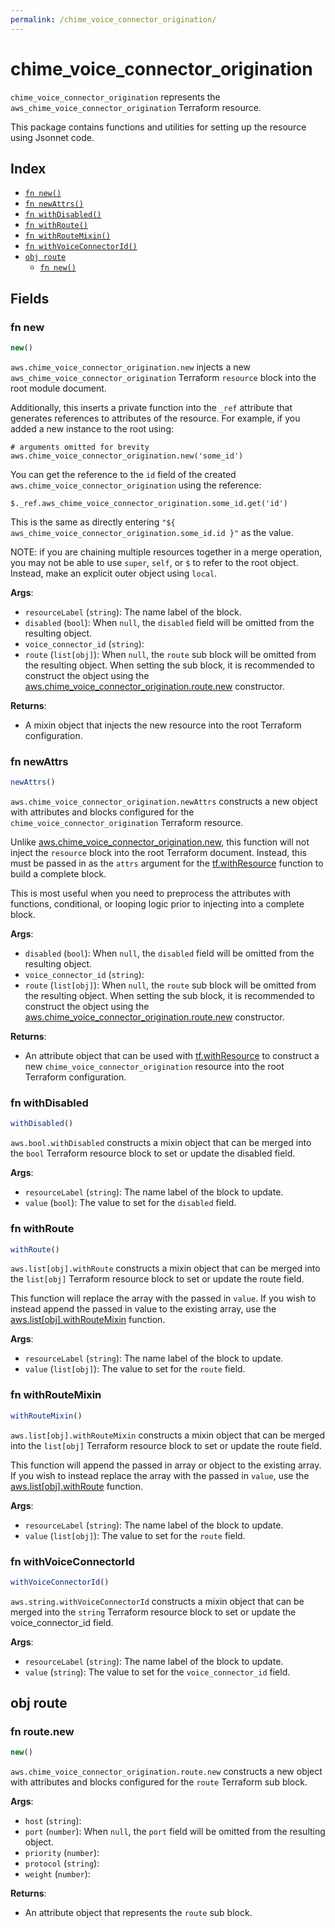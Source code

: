 ```yaml
---
permalink: /chime_voice_connector_origination/
---
```


# chime_voice_connector_origination

`chime_voice_connector_origination` represents the `aws_chime_voice_connector_origination` Terraform resource.



This package contains functions and utilities for setting up the resource using Jsonnet code.


## Index

* [`fn new()`](#fn-new)
* [`fn newAttrs()`](#fn-newattrs)
* [`fn withDisabled()`](#fn-withdisabled)
* [`fn withRoute()`](#fn-withroute)
* [`fn withRouteMixin()`](#fn-withroutemixin)
* [`fn withVoiceConnectorId()`](#fn-withvoiceconnectorid)
* [`obj route`](#obj-route)
  * [`fn new()`](#fn-routenew)

## Fields

### fn new

```ts
new()
```


`aws.chime_voice_connector_origination.new` injects a new `aws_chime_voice_connector_origination` Terraform `resource`
block into the root module document.

Additionally, this inserts a private function into the `_ref` attribute that generates references to attributes of the
resource. For example, if you added a new instance to the root using:

    # arguments omitted for brevity
    aws.chime_voice_connector_origination.new('some_id')

You can get the reference to the `id` field of the created `aws.chime_voice_connector_origination` using the reference:

    $._ref.aws_chime_voice_connector_origination.some_id.get('id')

This is the same as directly entering `"${ aws_chime_voice_connector_origination.some_id.id }"` as the value.

NOTE: if you are chaining multiple resources together in a merge operation, you may not be able to use `super`, `self`,
or `$` to refer to the root object. Instead, make an explicit outer object using `local`.

**Args**:
  - `resourceLabel` (`string`): The name label of the block.
  - `disabled` (`bool`):  When `null`, the `disabled` field will be omitted from the resulting object.
  - `voice_connector_id` (`string`): 
  - `route` (`list[obj]`):  When `null`, the `route` sub block will be omitted from the resulting object. When setting the sub block, it is recommended to construct the object using the [aws.chime_voice_connector_origination.route.new](#fn-chime_voice_connector_originationroutenew) constructor.

**Returns**:
- A mixin object that injects the new resource into the root Terraform configuration.


### fn newAttrs

```ts
newAttrs()
```


`aws.chime_voice_connector_origination.newAttrs` constructs a new object with attributes and blocks configured for the `chime_voice_connector_origination`
Terraform resource.

Unlike [aws.chime_voice_connector_origination.new](#fn-chime_voice_connector_originationnew), this function will not inject the `resource`
block into the root Terraform document. Instead, this must be passed in as the `attrs` argument for the
[tf.withResource](https://github.com/tf-libsonnet/core/tree/main/docs#fn-withresource) function to build a complete block.

This is most useful when you need to preprocess the attributes with functions, conditional, or looping logic prior to
injecting into a complete block.

**Args**:
  - `disabled` (`bool`):  When `null`, the `disabled` field will be omitted from the resulting object.
  - `voice_connector_id` (`string`): 
  - `route` (`list[obj]`):  When `null`, the `route` sub block will be omitted from the resulting object. When setting the sub block, it is recommended to construct the object using the [aws.chime_voice_connector_origination.route.new](#fn-chime_voice_connector_originationroutenew) constructor.

**Returns**:
  - An attribute object that can be used with [tf.withResource](https://github.com/tf-libsonnet/core/tree/main/docs#fn-withresource) to construct a new `chime_voice_connector_origination` resource into the root Terraform configuration.


### fn withDisabled

```ts
withDisabled()
```

`aws.bool.withDisabled` constructs a mixin object that can be merged into the `bool`
Terraform resource block to set or update the disabled field.



**Args**:
  - `resourceLabel` (`string`): The name label of the block to update.
  - `value` (`bool`): The value to set for the `disabled` field.


### fn withRoute

```ts
withRoute()
```

`aws.list[obj].withRoute` constructs a mixin object that can be merged into the `list[obj]`
Terraform resource block to set or update the route field.

This function will replace the array with the passed in `value`. If you wish to instead append the
passed in value to the existing array, use the [aws.list[obj].withRouteMixin](TODO) function.


**Args**:
  - `resourceLabel` (`string`): The name label of the block to update.
  - `value` (`list[obj]`): The value to set for the `route` field.


### fn withRouteMixin

```ts
withRouteMixin()
```

`aws.list[obj].withRouteMixin` constructs a mixin object that can be merged into the `list[obj]`
Terraform resource block to set or update the route field.

This function will append the passed in array or object to the existing array. If you wish
to instead replace the array with the passed in `value`, use the [aws.list[obj].withRoute](TODO)
function.


**Args**:
  - `resourceLabel` (`string`): The name label of the block to update.
  - `value` (`list[obj]`): The value to set for the `route` field.


### fn withVoiceConnectorId

```ts
withVoiceConnectorId()
```

`aws.string.withVoiceConnectorId` constructs a mixin object that can be merged into the `string`
Terraform resource block to set or update the voice_connector_id field.



**Args**:
  - `resourceLabel` (`string`): The name label of the block to update.
  - `value` (`string`): The value to set for the `voice_connector_id` field.


## obj route



### fn route.new

```ts
new()
```


`aws.chime_voice_connector_origination.route.new` constructs a new object with attributes and blocks configured for the `route`
Terraform sub block.



**Args**:
  - `host` (`string`): 
  - `port` (`number`):  When `null`, the `port` field will be omitted from the resulting object.
  - `priority` (`number`): 
  - `protocol` (`string`): 
  - `weight` (`number`): 

**Returns**:
  - An attribute object that represents the `route` sub block.
